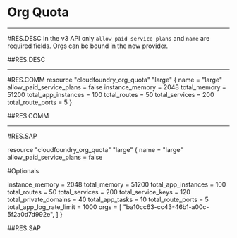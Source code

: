 # Org Quota


-----------------
#RES.DESC
In the v3 API only `allow_paid_service_plans` and `name` are required fields. Orgs can be bound in the new provider.

##RES.DESC

------------------
#RES.COMM
resource "cloudfoundry_org_quota" "large" {
    name = "large"
    allow_paid_service_plans = false
    instance_memory = 2048
    total_memory = 51200
    total_app_instances = 100
    total_routes = 50
    total_services = 200
    total_route_ports = 5
}

##RES.COMM

--------------------
#RES.SAP

resource "cloudfoundry_org_quota" "large" {
  name                     = "large"
  allow_paid_service_plans = false

  #Optionals
  
  instance_memory          = 2048
  total_memory             = 51200
  total_app_instances      = 100
  total_routes             = 50
  total_services           = 200
  total_service_keys       = 120
  total_private_domains    = 40
  total_app_tasks          = 10
  total_route_ports        = 5
  total_app_log_rate_limit = 1000
  orgs = [
    "ba10cc63-cc43-46b1-a00c-5f2a0d7d992e",
  ]
}

##RES.SAP